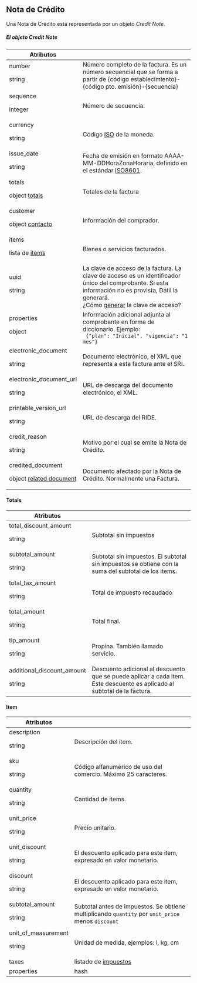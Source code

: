 ## Nota de Crédito

Una Nota de Crédito está representada por un objeto _Credit Note_.


##### El objeto Credit Note

Atributos |  &nbsp;
--------- | -----------
number<p class="dt-data-type">string</p> | Número completo de la factura. Es un número secuencial que se forma a partir de {código establecimiento}-{código pto. emisión}-{secuencia}
sequence<p class="dt-data-type">integer</p> | Número de secuencia.
currency<p class="dt-data-type">string</p> | Código [ISO](https://en.wikipedia.org/wiki/ISO_4217) de la moneda.
issue_date<p class="dt-data-type">string</p> | Fecha de emisión en formato AAAA-MM-DDHoraZonaHoraria, definido en el estándar [ISO8601](http://tools.ietf.org/html/rfc3339#section-5.6).
totals<p class="dt-data-type">object [totals](#invoice-totals)</p> | Totales de la factura
customer<p class="dt-data-type">object [contacto](#contacto) | Información del comprador.
items<p class="dt-data-type">lista de [items](#invoice-item)</p> | Bienes o servicios facturados.
uuid<p class="dt-data-type">string</p> | La clave de acceso de la factura. La clave de acceso es un identificador único del comprobante. Si esta información no es provista, Dátil la generará.<br>¿Cómo [generar](#clave-de-acceso) la clave de acceso?
properties<p class="dt-data-type">object</p> | Información adicional adjunta al comprobante en forma de diccionario. Ejemplo:<br>` {"plan": "Inicial", "vigencia": "1 mes"}`
electronic_document<p class="dt-data-type">string</p> | Documento electrónico, el XML que representa a esta factura ante el SRI.
electronic_document_url<p class="dt-data-type">string</p> | URL de descarga del documento electrónico, el XML.
printable_version_url<p class="dt-data-type">string</p> | URL de descarga del RIDE.
credit_reason<p class="dt-data-type">string</p> | Motivo por el cual se emite la Nota de Crédito.
credited_document<p class="dt-data-type">object [related document](#documento-relacionado)</p> | Documento afectado por la Nota de Crédito. Normalmente una Factura.


<h4 id="invoice-totals">Totals</h4>

Atributos | &nbsp;
--------- | -------
total_discount_amount<p class="dt-data-type">string</p> | Subtotal sin impuestos
subtotal_amount<p class="dt-data-type">string</p> | Subtotal sin impuestos. El subtotal sin impuestos se obtiene con la suma del subtotal de los items.
total_tax_amount<p class="dt-data-type">string</p> | Total de impuesto recaudado
total_amount<p class="dt-data-type">string</p> | Total final.
tip_amount<p class="dt-data-type">string</p> | Propina. También llamado servicio.
additional_discount_amount<p class="dt-data-type">string</p> | Descuento adicional al descuento que se puede aplicar a cada item. Este descuento es aplicado al subtotal de la factura.

<h4 id="invoice-item">Item</h4>

Atributos | &nbsp;
--------- | -------
description<p class="dt-data-type">string</p> | Descripción del ítem.
sku<p class="dt-data-type">string</p> | Código alfanumérico de uso del comercio. Máximo 25 caracteres.
quantity<p class="dt-data-type">string</p> | Cantidad de items.
unit_price<p class="dt-data-type">string</p> | Precio unitario.
unit_discount<p class="dt-data-type">string</p> | El descuento aplicado para este item, expresado en valor monetario.
discount<p class="dt-data-type">string</p> | El descuento aplicado para este item, expresado en valor monetario.
subtotal_amount<p class="dt-data-type">string</p> | Subtotal antes de impuestos. Se obtiene multiplicando `quantity` por `unit_price` menos `discount`
unit_of_measurement<p class="dt-data-type">string</p> | Unidad de medida, ejemplos: l, kg, cm
taxes | listado de [impuestos](#item-tax) | Impuestos grabados sobre el producto.
properties | hash | Diccionario de datos de carácter adicional. Ejemplo:<br><code>{"marca": "Ferrari", "chasis": "UANEI832-NAU101"}</code>

